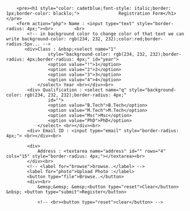 
<html lang="en">

<head>
    <meta charset="UTF-8">
    <meta http-equiv="X-UA-Compatible" content="IE=edge">
    <meta name="viewport" content="width=device-width, initial-scale=1.0">
    <title>Form</title>
</head>

<body>
    
        <pre><h1 style="color: cadetblue;font-style: italic;border: 1px;border-color: blacklo;">               Registration Form</h1></pre>
        <form action="php"> Name : <input type="text" style="border-radius: 4px;"><br>        <br>
            <!-- in background color to change color of that text we can write background-color: rgb(234, 232, 232);color:red;border-radius:5px... -->
           <div>Class : &nbsp;<select name="1"
                    style="background-color: rgb(234, 232, 232);border-radius: 4px;border-radius: 4px;" id="year">
                    <option value="!">1</option>
                    <option value="2">2</option>
                    <option value="3">3</option>
                    <option value="4">4</option>
                </select> Year <br></div><br>
            <div> Qualification : <select name="q" style="background-color: rgb(234, 232, 232);border-radius: 4px;"
                    id="">
                    <option value="B.Tech">B.Tech</option>
                    <option value="M.Tech">M.Tech</option>
                    <option value="Msc">Msc</option>
                    <option value="PhD">PhD</option>
                </select> <br></div><br>
            <div> Email ID : <input type="email" style="border-radius: 4px;"> <br></div><br>

            <div>
                Address : <textarea name="address" id="" rows="4" cols="15" style="border-radius: 4px;"></textarea><br>
            </div><br>
            <!-- <label for="browse">browse..</label> -->
            <label for="photo">Upload Photo :</label>
            <button type="file">Browse..</button>
            <div><br>
                &emsp;&emsp; &emsp;<button type="reset">Clear</button> &nbsp; <button type="submit">Register</button>

                <!-- <br><button type="reset">clear</button> -->



        
    

</body>

</html>
